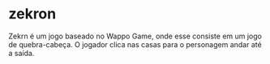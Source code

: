 # zekron
Zekrn é um jogo baseado no Wappo Game, onde esse consiste em um jogo de quebra-cabeça. O jogador clica nas casas para o personagem andar até a saída.
